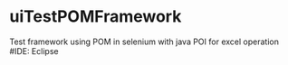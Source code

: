 # uiTestPOMFramework
Test framework using POM in selenium with java
POI for excel operation
#IDE: Eclipse
